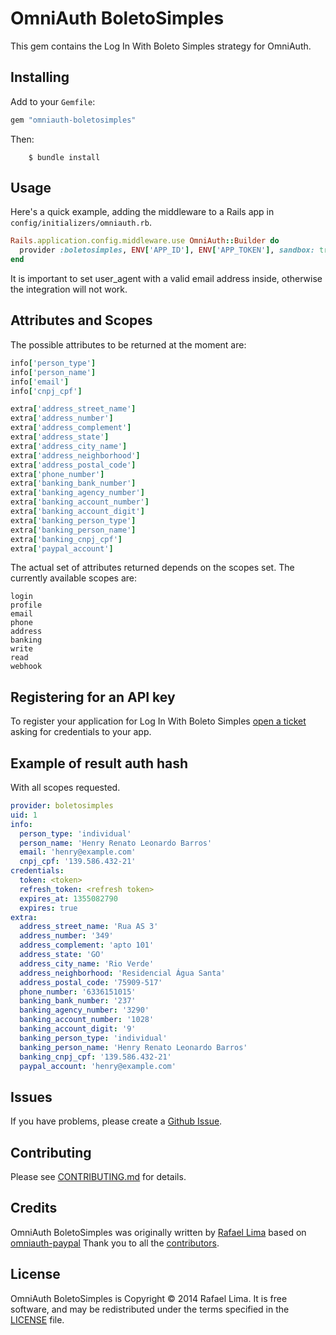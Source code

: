 # OmniAuth BoletoSimples

This gem contains the Log In With Boleto Simples strategy for OmniAuth.

## Installing

Add to your `Gemfile`:

```ruby
gem "omniauth-boletosimples"
```

Then:

		$ bundle install

## Usage

Here's a quick example, adding the middleware to a Rails app in `config/initializers/omniauth.rb`.

```ruby
Rails.application.config.middleware.use OmniAuth::Builder do
  provider :boletosimples, ENV['APP_ID'], ENV['APP_TOKEN'], sandbox: true, scope: "profile email", user_agent: 'Your App (yourapp@example.com)'
end
```

It is important to set user_agent with a valid email address inside, otherwise the integration will not work.

## Attributes and Scopes

The possible attributes to be returned at the moment are:

```ruby
info['person_type']
info['person_name']
info['email']
info['cnpj_cpf']

extra['address_street_name']
extra['address_number']
extra['address_complement']
extra['address_state']
extra['address_city_name']
extra['address_neighborhood']
extra['address_postal_code']
extra['phone_number']
extra['banking_bank_number']
extra['banking_agency_number']
extra['banking_account_number']
extra['banking_account_digit']
extra['banking_person_type']
extra['banking_person_name']
extra['banking_cnpj_cpf']
extra['paypal_account']
```

The actual set of attributes returned depends on the scopes set. The currently available scopes are:

```
login
profile
email
phone
address
banking
write
read
webhook
```

## Registering for an API key

To register your application for Log In With Boleto Simples [open a ticket](http://suporte.boletosimples.com.br) asking for credentials to your app.

## Example of result auth hash
With all scopes requested.

```yaml
provider: boletosimples
uid: 1
info:
  person_type: 'individual'
  person_name: 'Henry Renato Leonardo Barros'
  email: 'henry@example.com'
  cnpj_cpf: '139.586.432-21'
credentials:
  token: <token>
  refresh_token: <refresh token>
  expires_at: 1355082790
  expires: true
extra:
  address_street_name: 'Rua AS 3'
  address_number: '349'
  address_complement: 'apto 101'
  address_state: 'GO'
  address_city_name: 'Rio Verde'
  address_neighborhood: 'Residencial Água Santa'
  address_postal_code: '75909-517'
  phone_number: '6336151015'
  banking_bank_number: '237'
  banking_agency_number: '3290'
  banking_account_number: '1028'
  banking_account_digit: '9'
  banking_person_type: 'individual'
  banking_person_name: 'Henry Renato Leonardo Barros'
  banking_cnpj_cpf: '139.586.432-21'
  paypal_account: 'henry@example.com'
```

## Issues

If you have problems, please create a [Github Issue](https://github.com/BoletoSimples/omniauth-boletosimples/issues).

## Contributing

Please see [CONTRIBUTING.md](https://github.com/BoletoSimples/omniauth-boletosimples/blob/master/CONTRIBUTING.md) for details.

## Credits

OmniAuth BoletoSimples was originally written by [Rafael Lima](http://rafael.adm.br) based on [omniauth-paypal](https://github.com/datariot/omniauth-paypal)
Thank you to all the [contributors](https://github.com/BoletoSimples/omniauth-boletosimples/graphs/contributors).

## License

OmniAuth BoletoSimples is Copyright © 2014 Rafael Lima. It is free software, and may be redistributed under the terms specified in the [LICENSE](https://github.com/BoletoSimples/omniauth-boletosimples/blob/master/LICENSE) file.